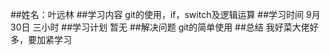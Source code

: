 ##姓名：叶远林
##学习内容
git的使用，if，switch及逻辑运算
##学习时间
9月30日   三小时
##学习计划
暂无
##解决问题
git的简单使用
##总结
我好菜大佬好多，要加紧学习